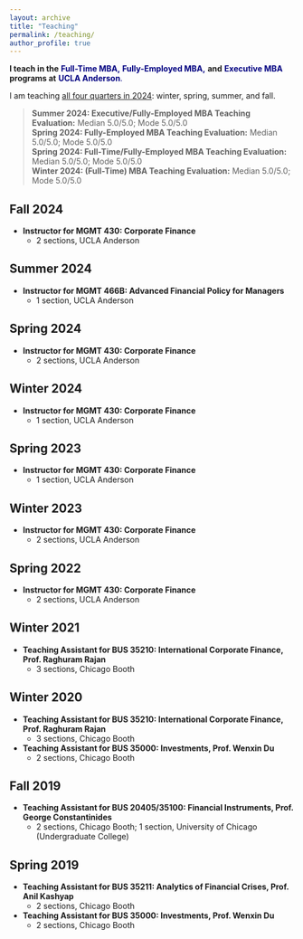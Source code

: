 ```yaml
---
layout: archive
title: "Teaching"
permalink: /teaching/
author_profile: true
---
```

**I teach in the** <a href="https://www.anderson.ucla.edu/degrees/full-time-mba" style="color:rgb(0, 0, 128); text-decoration: none;">**Full-Time MBA,**</a> <a href="https://www.anderson.ucla.edu/degrees/fully-employed-mba" style="color:rgb(0, 0, 128); text-decoration: none;">**Fully-Employed MBA,**</a> **and** <a href="https://www.anderson.ucla.edu/degrees/executive-mba" style="color:rgb(0, 0, 128); text-decoration: none;">**Executive MBA** </a> **programs at** <a href="https://www.anderson.ucla.edu/" style="color:rgb(0, 0, 128); text-decoration: none;">**UCLA Anderson**.</a>

I am teaching <ins>all four quarters in 2024</ins>: winter, spring, summer, and fall.

> **Summer 2024: Executive/Fully-Employed MBA Teaching Evaluation:** Median 5.0/5.0; Mode 5.0/5.0\
> **Spring 2024: Fully-Employed MBA Teaching Evaluation:** Median 5.0/5.0; Mode 5.0/5.0\
> **Spring 2024: Full-Time/Fully-Employed MBA Teaching Evaluation:** Median 5.0/5.0; Mode 5.0/5.0\
> **Winter 2024: (Full-Time) MBA Teaching Evaluation:** Median 5.0/5.0; Mode 5.0/5.0

## Fall 2024

- **Instructor for MGMT 430: Corporate Finance**
  - 2 sections, UCLA Anderson

## Summer 2024

- **Instructor for MGMT 466B: Advanced Financial Policy for Managers**
  - 1 section, UCLA Anderson
  
## Spring 2024

- **Instructor for MGMT 430: Corporate Finance**
  - 2 sections, UCLA Anderson
  
## Winter 2024

- **Instructor for MGMT 430: Corporate Finance**
  - 1 section, UCLA Anderson

## Spring 2023

- **Instructor for MGMT 430: Corporate Finance**
  - 1 section, UCLA Anderson

## Winter 2023

- **Instructor for MGMT 430: Corporate Finance**
  - 2 sections, UCLA Anderson

## Spring 2022

- **Instructor for MGMT 430: Corporate Finance**
  - 2 sections, UCLA Anderson

## Winter 2021
- **Teaching Assistant for BUS 35210: International Corporate Finance, Prof. Raghuram Rajan**
  - 3 sections, Chicago Booth
 
## Winter 2020

- **Teaching Assistant for BUS 35210: International Corporate Finance, Prof. Raghuram Rajan**
  - 3 sections, Chicago Booth
- **Teaching Assistant for BUS 35000: Investments, Prof. Wenxin Du**
  - 2 sections, Chicago Booth

## Fall 2019

- **Teaching Assistant for BUS 20405/35100: Financial Instruments, Prof. George Constantinides**
  - 2 sections, Chicago Booth; 1 section, University of Chicago (Undergraduate College)

## Spring 2019

- **Teaching Assistant for BUS 35211: Analytics of Financial Crises, Prof. Anil Kashyap**
  - 2 sections, Chicago Booth
- **Teaching Assistant for BUS 35000: Investments, Prof. Wenxin Du**
  - 2 sections, Chicago Booth
